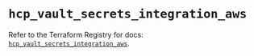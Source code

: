 # `hcp_vault_secrets_integration_aws`

Refer to the Terraform Registry for docs: [`hcp_vault_secrets_integration_aws`](https://registry.terraform.io/providers/hashicorp/hcp/0.100.0/docs/resources/vault_secrets_integration_aws).
